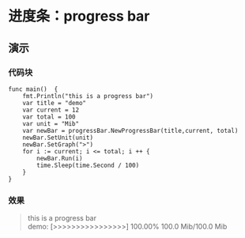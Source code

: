 # 进度条：progress bar

## 演示
### 代码块
```golang
func main()  {
    fmt.Println("this is a progress bar")
	var title = "demo"
	var current = 12
	var total = 100
	var unit = "Mib"
	var newBar = progressBar.NewProgressBar(title,current, total)
	newBar.SetUnit(unit)
	newBar.SetGraph(">")
	for i := current; i <= total; i ++ {
		newBar.Run(i)
		time.Sleep(time.Second / 100)
	}
}
```
### 效果
> this is a progress bar    
> demo: [>>>>>>>>>>>>>>>>]  100.00%  100.0 Mib/100.0 Mib